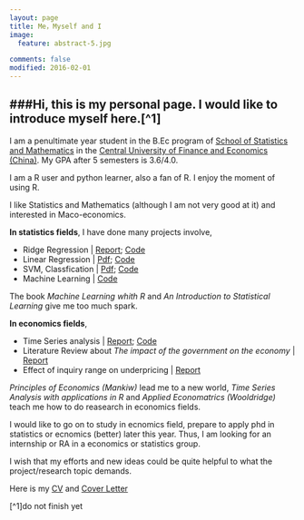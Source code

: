 ```yaml
---
layout: page
title: Me，Myself and I
image:
  feature: abstract-5.jpg

comments: false
modified: 2016-02-01
---
```


###Hi, this is my personal page. I would like to introduce myself here.[^1]
-----------------------------------------


I am a penultimate year student in the B.Ec program of [School of Statistics and Mathematics]() in the [Central University of Finance and Economics (China)](). My GPA after 5 semesters is 3.6/4.0.

I am a R user and python learner, also a fan of R. I enjoy the moment of using R.

I like Statistics and Mathematics (although I am not very good at it) and interested in Maco-economics.

**In statistics fields**, I have done many projects involve,
 
 + Ridge Regression | [Report](); [Code]()
 + Linear Regression | [Pdf](); [Code]()
 + SVM, Classfication | [Pdf](); [Code]()  
 + Machine Learning | [Code]()


The book *Machine Learning whith R* and *An Introduction to Statistical Learning* give me too much spark.

**In economics fields**, 
 
 + Time Series analysis | [Report](); [Code]()
 + Literature Review about *The impact of the government on the economy* | [Report]()
 + Effect of inquiry range on underpricing | [Report]()

*Principles of Economics (Mankiw)* lead me to a new world, *Time Series Analysis with applications in R* and *Applied Economatrics (Wooldridge)* teach me how to do reasearch in economics fields.

I would like to go on to study in ecnomics field, prepare to apply phd in statistics or ecnomics (better) later this year. Thus, I am looking for an internship or RA in a economics or statistics group.

I wish that my efforts and new ideas could be quite helpful to what the project/research topic demands.

Here is my [CV]() and [Cover Letter]()


[^1]do not finish yet